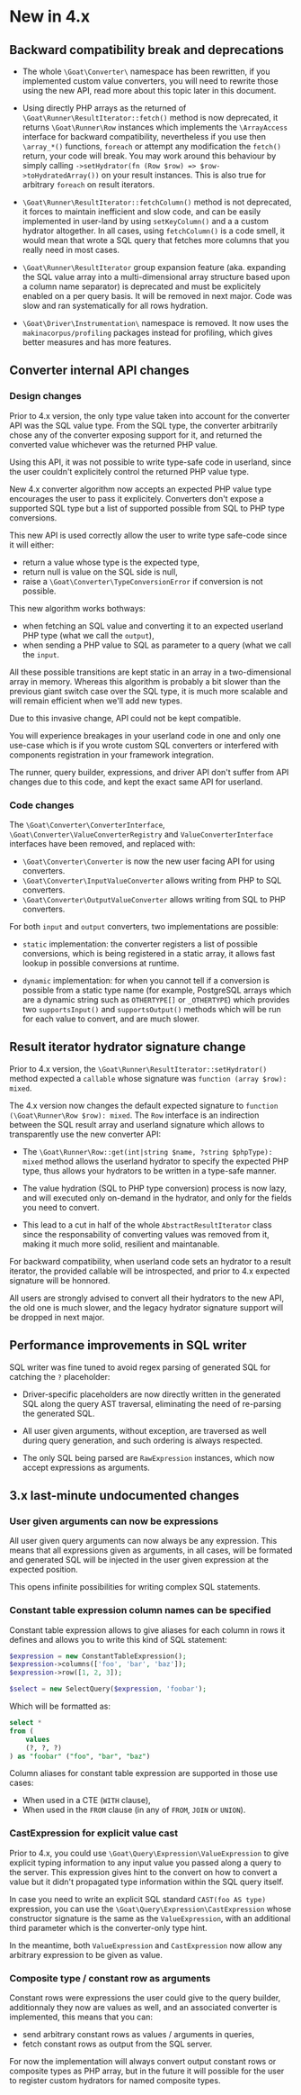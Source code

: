 # New in 4.x

## Backward compatibility break and deprecations

 - The whole `\Goat\Converter\` namespace has been rewritten, if you implemented
   custom value converters, you will need to rewrite those using the new API,
   read more about this topic later in this document.

 - Using directly PHP arrays as the returned of `\Goat\Runner\ResultIterator::fetch()`
   method is now deprecated, it returns `\Goat\Runner\Row` instances which
   implements the `\ArrayAccess` interface for backward compatibility,
   nevertheless if you use then `\array_*()` functions, `foreach` or attempt
   any modification the `fetch()` return, your code will break. You may work
   around this behaviour by simply calling `->setHydrator(fn (Row $row) => $row->toHydratedArray())`
   on your result instances. This is also true for arbitrary `foreach` on
   result iterators.

 - `\Goat\Runner\ResultIterator::fetchColumn()` method is not deprecated, it
   forces to maintain inefficient and slow code, and can be easily implemented
   in user-land by using `setKeyColumn()` and a a custom hydrator altogether.
   In all cases, using `fetchColumn()` is a code smell, it would mean that
   wrote a SQL query that fetches more columns that you really need in most
   cases.

 - `\Goat\Runner\ResultIterator` group expansion feature (aka. expanding
   the SQL value array into a multi-dimensional array structure based upon a
   column name separator) is deprecated and must be explicitely enabled on a per
   query basis. It will be removed in next major. Code was slow and ran
   systematically for all rows hydration.

 - `\Goat\Driver\Instrumentation\` namespace is removed. It now uses the
   `makinacorpus/profiling` packages instead for profiling, which gives better
   measures and has more features.

## Converter internal API changes

### Design changes

Prior to 4.x version, the only type value taken into account for the converter
API was the SQL value type. From the SQL type, the converter arbitrarily chose
any of the converter exposing support for it, and returned the converted value
whichever was the returned PHP value.

Using this API, it was not possible to write type-safe code in userland, since
the user couldn't explicitely control the returned PHP value type.

New 4.x converter algorithm now accepts an expected PHP value type encourages
the user to pass it explicitely. Converters don't expose a supported SQL type
but a list of supported possible from SQL to PHP type conversions.

This new API is used correctly allow the user to write type safe-code since it
will either:

 - return a value whose type is the expected type,
 - return null is value on the SQL side is null,
 - raise a `\Goat\Converter\TypeConversionError` if conversion is not possible.

This new algorithm works bothways:

 - when fetching an SQL value and converting it to an expected userland PHP
   type (what we call the `output`),
 - when sending a PHP value to SQL as parameter to a query (what we call the
   `input`.

All these possible transitions are kept static in an array in a two-dimensional
array in memory. Whereas this algorithm is probably a bit slower than the previous
giant switch case over the SQL type, it is much more scalable and will remain
efficient when we'll add new types.

Due to this invasive change, API could not be kept compatible.

You will experience breakages in your userland code in one and only one use-case
which is if you wrote custom SQL converters or interfered with components
registration in your framework integration.

The runner, query builder, expressions, and driver API don't suffer from API
changes due to this code, and kept the exact same API for userland.

### Code changes

The `\Goat\Converter\ConverterInterface`, `\Goat\Converter\ValueConverterRegistry`
and `ValueConverterInterface` interfaces have been removed, and replaced with:

 - `\Goat\Converter\Converter` is now the new user facing API for using converters.
 - `\Goat\Converter\InputValueConverter` allows writing from PHP to SQL converters.
 - `\Goat\Converter\OutputValueConverter` allows writing from SQL to PHP converters.

For both `input` and `output` converters, two implementations are possible:

 - `static` implementation: the converter registers a list of possible
   conversions, which is being registered in a static array, it allows fast
   lookup in possible conversions at runtime.

 - `dynamic` implementation: for when you cannot tell if a conversion is
   possible from a static type name (for example, PostgreSQL arrays which are
   a dynamic string such as `OTHERTYPE[]` or `_OTHERTYPE`) which provides two
   `supportsInput()` and `supportsOutput()` methods which will be run for each
   value to convert, and are much slower.

## Result iterator hydrator signature change

Prior to 4.x version, the `\Goat\Runner\ResultIterator::setHydrator()` method
expected a `callable` whose signature was `function (array $row): mixed`.

The 4.x version now changes the default expected signature to
`function (\Goat\Runner\Row $row): mixed`. The `Row` interface is an
indirection between the SQL result array and userland signature which allows to
transparently use the new converter API:

 - The `\Goat\Runner\Row::get(int|string $name, ?string $phpType): mixed` method
   allows the userland hydrator to specify the expected PHP type, thus allows
   your hydrators to be written in a type-safe manner.

 - The value hydration (SQL to PHP type conversion) process is now lazy, and
   will executed only on-demand in the hydrator, and only for the fields you
   need to convert.

 - This lead to a cut in half of the whole `AbstractResultIterator` class
   since the responsability of converting values was removed from it, making it
   much more solid, resilient and maintanable.

For backward compatibility, when userland code sets an hydrator to a result
iterator, the provided callable will be introspected, and prior to 4.x expected
signature will be honnored.

All users are strongly advised to convert all their hydrators to the new API,
the old one is much slower, and the legacy hydrator signature support will be
dropped in next major.

## Performance improvements in SQL writer

SQL writer was fine tuned to avoid regex parsing of generated SQL for catching
the `?` placeholder:

 - Driver-specific placeholders are now directly written in the generated SQL
   along the query AST traversal, eliminating the need of re-parsing the
   generated SQL.

 - All user given arguments, without exception, are traversed as well during
   query generation, and such ordering is always respected.

 - The only SQL being parsed are `RawExpression` instances, which now accept
   expressions as arguments.

## 3.x last-minute undocumented changes

### User given arguments can now be expressions

All user given query arguments can now always be any expression. This means that
all expressions given as arguments, in all cases, will be formated and generated
SQL will be injected in the user given expression at the expected position.

This opens infinite possibilities for writing complex SQL statements.

### Constant table expression column names can be specified

Constant table expression allows to give aliases for each column in rows it
defines and allows you to write this kind of SQL statement:

```php
$expression = new ConstantTableExpression();
$expression->columns(['foo', 'bar', 'baz']);
$expression->row([1, 2, 3]);

$select = new SelectQuery($expression, 'foobar');
```

Which will be formatted as:

```sql
select *
from (
    values
    (?, ?, ?)
) as "foobar" ("foo", "bar", "baz")
```

Column aliases for constant table expression are supported in those use
cases:

 - When used in a CTE (`WITH` clause),
 - When used in the `FROM` clause (in any of `FROM`, `JOIN` or `UNION`).

### CastExpression for explicit value cast

Prior to 4.x, you could use `\Goat\Query\Expression\ValueExpression` to give
explicit typing information to any input value you passed along a query to the
server. This expression gives hint to the convert on how to convert a value but
it didn't propagated type information within the SQL query itself.

In case you need to write an explicit SQL standard `CAST(foo AS type)`
expression, you can use the `\Goat\Query\Expression\CastExpression` whose
constructor signature is the same as the `ValueExpression`, with an additional
third parameter which is the converter-only type hint.

In the meantime, both `ValueExpression` and `CastExpression` now allow any
arbitrary expression to be given as value.

### Composite type / constant row as arguments

Constant rows were expressions the user could give to the query builder,
additionnaly they now are values as well, and an associated converter is
implemented, this means that you can:

 - send arbitrary constant rows as values / arguments in queries,
 - fetch constant rows as output from the SQL server.

For now the implementation will always convert output constant rows or composite
types as PHP array, but in the future it will possible for the user to register
custom hydrators for named composite types.
